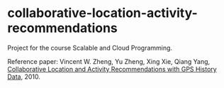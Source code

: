 # collaborative-location-activity-recommendations
Project for the course Scalable and Cloud Programming.

Reference paper: Vincent W. Zheng, Yu Zheng, Xing Xie, Qiang Yang, [Collaborative Location and Activity Recommendations with GPS History Data](https://home.cse.ust.hk/~qyang/Docs/2010/www10_clar_2.pdf), 2010.
